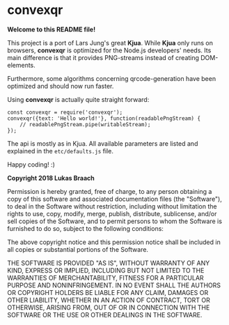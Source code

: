 # convexqr

**Welcome to this README file!**

This project is a port of Lars Jung's great **Kjua**.
While **Kjua** only runs on browsers, **convexqr** is optimized for the
Node.js developers' needs. Its main difference is that it provides 
PNG-streams instead of creating DOM-elements.

Furthermore, some algorithms concerning qrcode-generation
have been optimized and should now run faster.

Using **convexqr** is actually quite straight forward:

    const convexqr = require('convexqr');
    convexqr({text: 'Hello world!'}, function(readablePngStream) {
        // readablePngStream.pipe(writableStream);
    });

The api is mostly as in Kjua. All available parameters are
listed and explained in the `etc/defaults.js` file.  

Happy coding! :)



**Copyright 2018 Lukas Braach**  

Permission is hereby granted, free of charge, to any person obtaining a copy of this software and associated documentation files (the "Software"), to deal in the Software without restriction, including without limitation the rights to use, copy, modify, merge, publish, distribute, sublicense, and/or sell copies of the Software, and to permit persons to whom the Software is furnished to do so, subject to the following conditions:

The above copyright notice and this permission notice shall be included in all copies or substantial portions of the Software.

THE SOFTWARE IS PROVIDED "AS IS", WITHOUT WARRANTY OF ANY KIND, EXPRESS OR IMPLIED, INCLUDING BUT NOT LIMITED TO THE WARRANTIES OF MERCHANTABILITY, FITNESS FOR A PARTICULAR PURPOSE AND NONINFRINGEMENT. IN NO EVENT SHALL THE AUTHORS OR COPYRIGHT HOLDERS BE LIABLE FOR ANY CLAIM, DAMAGES OR OTHER LIABILITY, WHETHER IN AN ACTION OF CONTRACT, TORT OR OTHERWISE, ARISING FROM, OUT OF OR IN CONNECTION WITH THE SOFTWARE OR THE USE OR OTHER DEALINGS IN THE SOFTWARE.
